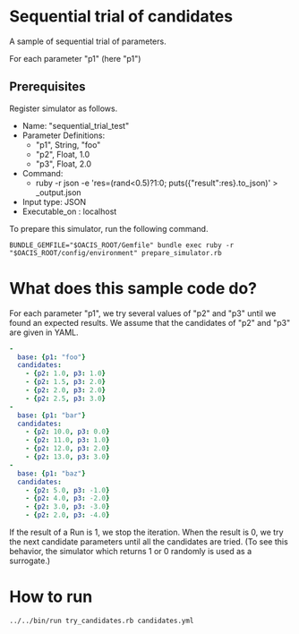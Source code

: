 # Sequential trial of candidates

A sample of sequential trial of parameters.

For each parameter "p1" (here "p1")

## Prerequisites

Register simulator as follows.

- Name: "sequential_trial_test"
- Parameter Definitions:
    - "p1", String, "foo"
    - "p2", Float, 1.0
    - "p3", Float, 2.0
- Command:
    - ruby -r json -e 'res=(rand<0.5)?1:0; puts({"result":res}.to_json)' > _output.json
- Input type: JSON
- Executable_on : localhost

To prepare this simulator, run the following command.

```
BUNDLE_GEMFILE="$OACIS_ROOT/Gemfile" bundle exec ruby -r "$OACIS_ROOT/config/environment" prepare_simulator.rb
```

# What does this sample code do?

For each parameter "p1", we try several values of "p2" and "p3" until we found an expected results.
We assume that the candidates of "p2" and "p3" are given in YAML.

```candidates.yml
-
  base: {p1: "foo"}
  candidates:
    - {p2: 1.0, p3: 1.0}
    - {p2: 1.5, p3: 2.0}
    - {p2: 2.0, p3: 2.0}
    - {p2: 2.5, p3: 3.0}
-
  base: {p1: "bar"}
  candidates:
    - {p2: 10.0, p3: 0.0}
    - {p2: 11.0, p3: 1.0}
    - {p2: 12.0, p3: 2.0}
    - {p2: 13.0, p3: 3.0}
-
  base: {p1: "baz"}
  candidates:
    - {p2: 5.0, p3: -1.0}
    - {p2: 4.0, p3: -2.0}
    - {p2: 3.0, p3: -3.0}
    - {p2: 2.0, p3: -4.0}
```

If the result of a Run is 1, we stop the iteration. When the result is 0, we try the next candidate parameters until all the candidates are tried.
(To see this behavior, the simulator which returns 1 or 0 randomly is used as a surrogate.)

# How to run

```sh
../../bin/run try_candidates.rb candidates.yml
```

